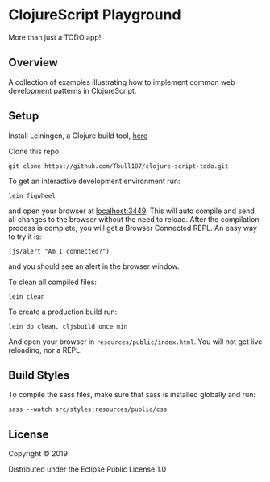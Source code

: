 # ClojureScript Playground

More than just a TODO app!

## Overview

A collection of examples illustrating how to implement common web development patterns in ClojureScript.

## Setup

Install Leiningen, a Clojure build tool, [here](https://leiningen.org/)

Clone this repo:

    git clone https://github.com/Tbull187/clojure-script-todo.git

To get an interactive development environment run:

    lein figwheel

and open your browser at [localhost:3449](http://localhost:3449/).
This will auto compile and send all changes to the browser without the
need to reload. After the compilation process is complete, you will
get a Browser Connected REPL. An easy way to try it is:

    (js/alert "Am I connected?")

and you should see an alert in the browser window.

To clean all compiled files:

    lein clean

To create a production build run:

    lein do clean, cljsbuild once min

And open your browser in `resources/public/index.html`. You will not
get live reloading, nor a REPL.

## Build Styles

To compile the sass files, make sure that sass is installed globally and run:

    sass --watch src/styles:resources/public/css

## License

Copyright © 2019

Distributed under the Eclipse Public License 1.0

